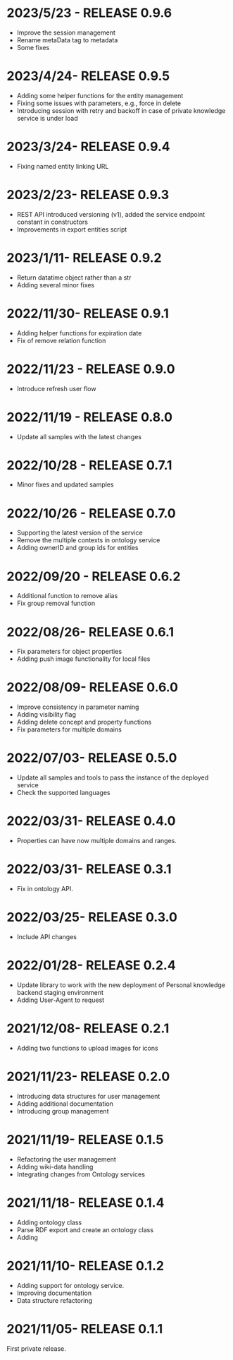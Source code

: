 2023/5/23 - RELEASE 0.9.6
==========================
- Improve the session management
- Rename metaData tag to metadata
- Some fixes 

2023/4/24- RELEASE 0.9.5
==========================
- Adding some helper functions for the entity management 
- Fixing some issues with parameters, e.g., force in delete
- Introducing session with retry and backoff in case of private knowledge service is under load

2023/3/24- RELEASE 0.9.4
==========================
- Fixing named entity linking URL

2023/2/23- RELEASE 0.9.3
==========================
- REST API introduced versioning (v1), added the service endpoint constant in constructors
- Improvements in export entities script

2023/1/11- RELEASE 0.9.2
==========================
- Return datatime object rather than a str
- Adding several minor fixes

2022/11/30- RELEASE 0.9.1
==========================
- Adding helper functions for expiration date
- Fix of remove relation function

2022/11/23 - RELEASE 0.9.0
==========================
- Introduce refresh user flow

2022/11/19 - RELEASE 0.8.0
==========================
- Update all samples with the latest changes

2022/10/28 - RELEASE 0.7.1
==========================
- Minor fixes and updated samples

2022/10/26 - RELEASE 0.7.0
==========================
- Supporting the latest version of the service
- Remove the multiple contexts in ontology service
- Adding ownerID and group ids for entities

2022/09/20 - RELEASE 0.6.2
==========================
- Additional function to remove alias
- Fix group removal function

2022/08/26- RELEASE 0.6.1
==========================
- Fix parameters for object properties
- Adding push image functionality for local files

2022/08/09- RELEASE 0.6.0
==========================
- Improve consistency in parameter naming
- Adding visibility flag
- Adding delete concept and property functions
- Fix parameters for multiple domains

2022/07/03- RELEASE 0.5.0
==========================
- Update all samples and tools to pass the instance of the deployed service
- Check the supported languages

2022/03/31- RELEASE 0.4.0
==========================
- Properties can have now multiple domains and ranges.

2022/03/31- RELEASE 0.3.1
==========================
- Fix in ontology API.

2022/03/25- RELEASE 0.3.0
==========================
- Include API changes

2022/01/28- RELEASE 0.2.4
==========================
- Update library to work with the new deployment of Personal knowledge backend staging environment
- Adding User-Agent to request

2021/12/08- RELEASE 0.2.1
==========================
- Adding two functions to upload images for icons

2021/11/23- RELEASE 0.2.0
==========================
- Introducing data structures for user management
- Adding additional documentation
- Introducing group management

2021/11/19- RELEASE 0.1.5
==========================
- Refactoring the user management
- Adding wiki-data handling
- Integrating changes from Ontology services

2021/11/18- RELEASE 0.1.4
==========================
- Adding ontology class 
- Parse RDF export and create an ontology class
- Adding 

2021/11/10- RELEASE 0.1.2
==========================
- Adding support for ontology service. 
- Improving documentation
- Data structure refactoring

2021/11/05- RELEASE 0.1.1
==========================
First private release.
